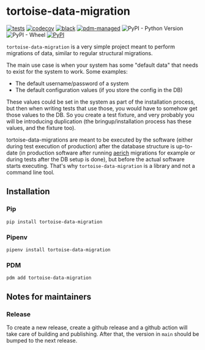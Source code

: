 # tortoise-data-migration

[![tests](https://github.com/Ekumen-OS/tortoise-data-migration/actions/workflows/tests.yaml/badge.svg)](https://github.com/Ekumen-OS/tortoise-data-migration/actions/workflows/tests.yaml)
[![codecov](https://codecov.io/gh/Ekumen-OS/tortoise-data-migration/branch/main/graph/badge.svg?token=P92AYYHAR1)](https://codecov.io/gh/Ekumen-OS/tortoise-data-migration)
[![black](https://img.shields.io/badge/code%20style-black-000000.svg)](https://github.com/psf/black)
[![pdm-managed](https://img.shields.io/badge/pdm-managed-blueviolet)](https://pdm.fming.dev)
![PyPI - Python Version](https://img.shields.io/pypi/pyversions/tortoise-data-migration)
![PyPI - Wheel](https://img.shields.io/pypi/wheel/tortoise-data-migration)
[![PyPI](https://img.shields.io/pypi/v/tortoise-data-migration?logo=python)](https://pypi.org/project/tortoise-data-migration/)


`tortoise-data-migration` is a very simple project meant to perform migrations of data, similar to regular structural migrations.

The main use case is when your system has some "default data" that needs to exist for the system to work. Some examples:
 - The default username/password of a system
 - The default configuration values (if you store the config in the DB)

These values could be set in the system as part of the installation process, but then when writing tests that use those,
you would have to somehow get those values to the DB. So you create a test fixture, and very probably you will be
introducing duplication (the bringup/installation process has these values, and the fixture too).

tortoise-data-migrations are meant to be executed by the software (either during test execution of production) after the
database structure is up-to-date (in production software after running [aerich](https://github.com/tortoise/aerich) migrations for example
or during tests after the DB setup is done), but before the actual software starts executing. That's why
`tortoise-data-migration` is a library and not a command line tool.


## Installation

### Pip

`pip install tortoise-data-migration`

### Pipenv

`pipenv install tortoise-data-migration`

### PDM

`pdm add tortoise-data-migration`

## Notes for maintainers

### Release

To create a new release, create a github release and a github action will take care of building and publishing. After
that, the version in `main` should be bumped to the next release.
